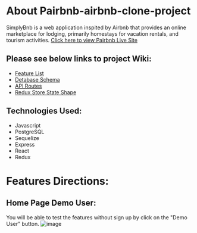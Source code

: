 # About Pairbnb-airbnb-clone-project
SimplyBnb is a web application inspited by Airbnb that provides an online marketplace for lodging, primarily homestays for vacation rentals, and tourism activities.
[Click here to view Pairbnb Live Site](https://pairbnb-airbnb-cloning.herokuapp.com/)

## Please see below links to project Wiki:
- [Feature List](https://github.com/reneeluo7/Pairbnb-airbnb-clone-project/wiki/Feature-List)
- [Detabase Schema](https://github.com/reneeluo7/Pairbnb-airbnb-clone-project/wiki/Database-Schema)
- [API Routes](https://github.com/reneeluo7/Pairbnb-airbnb-clone-project/wiki/API-Documentation)
- [Redux Store State Shape](https://github.com/reneeluo7/Pairbnb-airbnb-clone-project/wiki/Redux-State-Shape)



## Technologies Used:
- Javascript
- PostgreSQL
- Sequelize
- Express
- React
- Redux


# Features Directions:

## Home Page Demo User:

You will be able to test the features without sign up by click on the "Demo User" button.
![image](https://user-images.githubusercontent.com/103155560/182110909-0db17216-313c-4565-95bd-2a6d6e9a3018.png)
